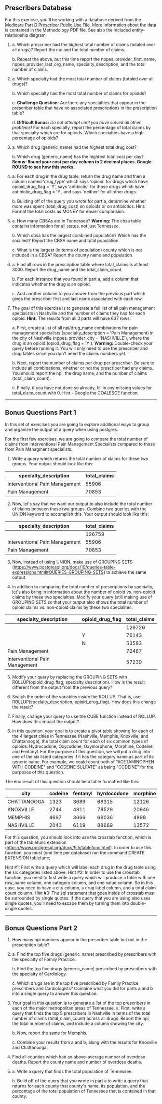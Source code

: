 ## Prescribers Database

For this exericse, you'll be working with a database derived from the [Medicare Part D Prescriber Public Use File](https://www.hhs.gov/guidance/document/medicare-provider-utilization-and-payment-data-part-d-prescriber-0). More information about the data is contained in the Methodology PDF file. See also the included entity-relationship diagram.

1. 
    a. Which prescriber had the highest total number of claims (totaled over all drugs)? Report the npi and the total number of claims.
    
    b. Repeat the above, but this time report the nppes_provider_first_name, nppes_provider_last_org_name,  specialty_description, and the total number of claims.

2. 
    a. Which specialty had the most total number of claims (totaled over all drugs)?

    b. Which specialty had the most total number of claims for opioids?

    c. **Challenge Question:** Are there any specialties that appear in the prescriber table that have no associated prescriptions in the prescription table?

    d. **Difficult Bonus:** *Do not attempt until you have solved all other problems!* For each specialty, report the percentage of total claims by that specialty which are for opioids. Which specialties have a high percentage of opioids?

3. 
    a. Which drug (generic_name) had the highest total drug cost?

    b. Which drug (generic_name) has the hightest total cost per day? **Bonus: Round your cost per day column to 2 decimal places. Google ROUND to see how this works.**

4. 
    a. For each drug in the drug table, return the drug name and then a column named 'drug_type' which says 'opioid' for drugs which have opioid_drug_flag = 'Y', says 'antibiotic' for those drugs which have antibiotic_drug_flag = 'Y', and says 'neither' for all other drugs.

    b. Building off of the query you wrote for part a, determine whether more was spent (total_drug_cost) on opioids or on antibiotics. Hint: Format the total costs as MONEY for easier comparision.

5. 
    a. How many CBSAs are in Tennessee? **Warning:** The cbsa table contains information for all states, not just Tennessee.

    b. Which cbsa has the largest combined population? Which has the smallest? Report the CBSA name and total population.

    c. What is the largest (in terms of population) county which is not included in a CBSA? Report the county name and population.

6. 
    a. Find all rows in the prescription table where total_claims is at least 3000. Report the drug_name and the total_claim_count.

    b. For each instance that you found in part a, add a column that indicates whether the drug is an opioid.

    c. Add another column to you answer from the previous part which gives the prescriber first and last name associated with each row.

7. The goal of this exercise is to generate a full list of all pain management specialists in Nashville and the number of claims they had for each opioid. **Hint:** The results from all 3 parts will have 637 rows.

    a. First, create a list of all npi/drug_name combinations for pain management specialists (specialty_description = 'Pain Management) in the city of Nashville (nppes_provider_city = 'NASHVILLE'), where the drug is an opioid (opiod_drug_flag = 'Y'). **Warning:** Double-check your query before running it. You will only need to use the prescriber and drug tables since you don't need the claims numbers yet.

    b. Next, report the number of claims per drug per prescriber. Be sure to include all combinations, whether or not the prescriber had any claims. You should report the npi, the drug name, and the number of claims (total_claim_count).
    
    c. Finally, if you have not done so already, fill in any missing values for total_claim_count with 0. Hint - Google the COALESCE function.


-------------------------------

## Bonus Questions Part 1

In this set of exercises you are going to explore additional ways to group and organize the output of a query when using postgres. 

For the first few exercises, we are going to compare the total number of claims from Interventional Pain Management Specialists compared to those from Pain Managment specialists.

1. Write a query which returns the total number of claims for these two groups. Your output should look like this: 

specialty_description         |total_claims|
------------------------------|------------|
Interventional Pain Management|       55906|
Pain Management               |       70853|

2. Now, let's say that we want our output to also include the total number of claims between these two groups. Combine two queries with the UNION keyword to accomplish this. Your output should look like this:

specialty_description         |total_claims|
------------------------------|------------|
                              |      126759|
Interventional Pain Management|       55906|
Pain Management               |       70853|

3. Now, instead of using UNION, make use of GROUPING SETS (https://www.postgresql.org/docs/10/queries-table-expressions.html#QUERIES-GROUPING-SETS) to achieve the same output.

4. In addition to comparing the total number of prescriptions by specialty, let's also bring in information about the number of opioid vs. non-opioid claims by these two specialties. Modify your query (still making use of GROUPING SETS so that your output also shows the total number of opioid claims vs. non-opioid claims by these two specialites:

specialty_description         |opioid_drug_flag|total_claims|
------------------------------|----------------|------------|
                              |                |      129726|
                              |Y               |       76143|
                              |N               |       53583|
Pain Management               |                |       72487|
Interventional Pain Management|                |       57239|

5. Modify your query by replacing the GROUPING SETS with ROLLUP(opioid_drug_flag, specialty_description). How is the result different from the output from the previous query?

6. Switch the order of the variables inside the ROLLUP. That is, use ROLLUP(specialty_description, opioid_drug_flag). How does this change the result?

7. Finally, change your query to use the CUBE function instead of ROLLUP. How does this impact the output?

8. In this question, your goal is to create a pivot table showing for each of the 4 largest cities in Tennessee (Nashville, Memphis, Knoxville, and Chattanooga), the total claim count for each of six common types of opioids: Hydrocodone, Oxycodone, Oxymorphone, Morphine, Codeine, and Fentanyl. For the purpose of this question, we will put a drug into one of the six listed categories if it has the category name as part of its generic name. For example, we could count both of "ACETAMINOPHEN WITH CODEINE" and "CODEINE SULFATE" as being "CODEINE" for the purposes of this question.

The end result of this question should be a table formatted like this:

city       |codeine|fentanyl|hyrdocodone|morphine|oxycodone|oxymorphone|
-----------|-------|--------|-----------|--------|---------|-----------|
CHATTANOOGA|   1323|    3689|      68315|   12126|    49519|       1317|
KNOXVILLE  |   2744|    4811|      78529|   20946|    84730|       9186|
MEMPHIS    |   4697|    3666|      68036|    4898|    38295|        189|
NASHVILLE  |   2043|    6119|      88669|   13572|    62859|       1261|

For this question, you should look into use the crosstab function, which is part of the tablefunc extension (https://www.postgresql.org/docs/9.5/tablefunc.html). In order to use this function, you must (one time per database) run the command
	CREATE EXTENSION tablefunc;

Hint #1: First write a query which will label each drug in the drug table using the six categories listed above.
Hint #2: In order to use the crosstab function, you need to first write a query which will produce a table with one row_name column, one category column, and one value column. So in this case, you need to have a city column, a drug label column, and a total claim count column.
Hint #3: The sql statement that goes inside of crosstab must be surrounded by single quotes. If the query that you are using also uses single quotes, you'll need to escape them by turning them into double-single quotes.


-----------------------

## Bonus Questions Part 2

1. How many npi numbers appear in the prescriber table but not in the prescription table?

2.
    a. Find the top five drugs (generic_name) prescribed by prescribers with the specialty of Family Practice.

    b. Find the top five drugs (generic_name) prescribed by prescribers with the specialty of Cardiology.

    c. Which drugs are in the top five prescribed by Family Practice prescribers and Cardiologists? Combine what you did for parts a and b into a single query to answer this question.

3. Your goal in this question is to generate a list of the top prescribers in each of the major metropolitan areas of Tennessee.
    a. First, write a query that finds the top 5 prescribers in Nashville in terms of the total number of claims (total_claim_count) across all drugs. Report the npi, the total number of claims, and include a column showing the city.
    
    b. Now, report the same for Memphis.
    
    c. Combine your results from a and b, along with the results for Knoxville and Chattanooga.

4. Find all counties which had an above-average number of overdose deaths. Report the county name and number of overdose deaths.

5.
    a. Write a query that finds the total population of Tennessee.
    
    b. Build off of the query that you wrote in part a to write a query that returns for each county that county's name, its population, and the percentage of the total population of Tennessee that is contained in that county.